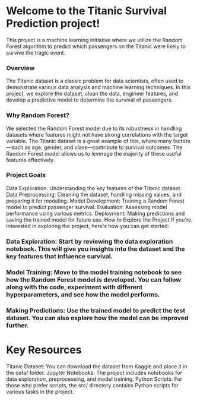 # Welcome to the Titanic Survival Prediction project!

This project is a machine learning initiative where we utilize the Random Forest algorithm to predict which passengers on the Titanic were likely to survive the tragic event.

### Overview
The Titanic dataset is a classic problem for data scientists, often used to demonstrate various data analysis and machine learning techniques. In this project, we explore the dataset, clean the data, engineer features, and develop a predictive model to determine the survival of passengers.

### Why Random Forest?
We selected the Random Forest model due to its robustness in handling datasets where features might not have strong correlations with the target variable. The Titanic dataset is a great example of this, where many factors—such as age, gender, and class—contribute to survival outcomes. The Random Forest model allows us to leverage the majority of these useful features effectively.

### Project Goals
Data Exploration: Understanding the key features of the Titanic dataset.
Data Preprocessing: Cleaning the dataset, handling missing values, and preparing it for modeling.
Model Development: Training a Random Forest model to predict passenger survival.
Evaluation: Assessing model performance using various metrics.
Deployment: Making predictions and saving the trained model for future use.
How to Explore the Project
If you're interested in exploring the project, here's how you can get started:

### Data Exploration: Start by reviewing the data exploration notebook. This will give you insights into the dataset and the key features that influence survival.

### Model Training: Move to the model training notebook to see how the Random Forest model is developed. You can follow along with the code, experiment with different hyperparameters, and see how the model performs.

### Making Predictions: Use the trained model to predict the test dataset. You can also explore how the model can be improved further.

# Key Resources
Titanic Dataset: You can download the dataset from Kaggle and place it in the data/ folder.
Jupyter Notebooks: The project includes notebooks for data exploration, preprocessing, and model training.
Python Scripts: For those who prefer scripts, the src/ directory contains Python scripts for various tasks in the project.
